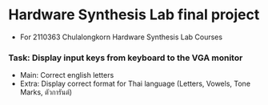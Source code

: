 # Hardware Synthesis Lab final project

- For 2110363 Chulalongkorn Hardware Synthesis Lab Courses

### Task: Display input keys from keyboard to the VGA monitor

- Main: Correct english letters
- Extra: Display correct format for Thai language (Letters, Vowels, Tone Marks, ตัวการันต์)
